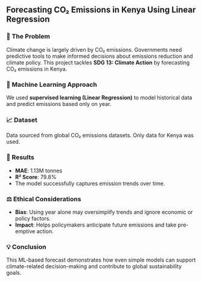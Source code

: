 ## Forecasting CO₂ Emissions in Kenya Using Linear Regression

### 🎯 The Problem
Climate change is largely driven by CO₂ emissions. Governments need predictive tools to make informed decisions about emissions reduction and climate policy. This project tackles **SDG 13: Climate Action** by forecasting CO₂ emissions in Kenya.

### 🧠 Machine Learning Approach
We used **supervised learning (Linear Regression)** to model historical data and predict emissions based only on year.

### 📈 Dataset
Data sourced from global CO₂ emissions datasets. Only data for Kenya was used.

### 🔬 Results
- **MAE**: 1.13M tonnes
- **R² Score**: 79.8%
- The model successfully captures emission trends over time.

### ⚖️ Ethical Considerations
- **Bias**: Using year alone may oversimplify trends and ignore economic or policy factors.
- **Impact**: Helps policymakers anticipate future emissions and take pre-emptive action.

### 💡 Conclusion
This ML-based forecast demonstrates how even simple models can support climate-related decision-making and contribute to global sustainability goals.
